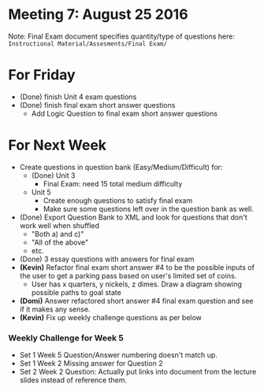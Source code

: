 # Meeting 7: August 25 2016

Note: Final Exam document specifies quantity/type of questions here: `Instructional Material/Assesments/Final Exam/`

# For Friday
* (Done) finish Unit 4 exam questions
* (Done) finish final exam short answer questions
    * Add Logic Question to final exam short answer questions

# For Next Week
* Create questions in question bank (Easy/Medium/Difficult) for:
    * (Done) Unit 3
        * Final Exam: need 15 total medium difficulty
    * Unit 5
        * Create enough questions to satisfy final exam
        * Make sure some questions left over in the question bank as well.
* (Done) Export Question Bank to XML and look for questions that don't work well when shuffled
    * "Both a) and c)"
    * "All of the above"
    * etc.
* (Done) 3 essay questions with answers for final exam
* **(Kevin)** Refactor final exam short answer #4 to be the possible inputs of the user to get a parking pass based on user's limited set of coins.
    * User has x quarters, y nickels, z dimes. Draw a diagram showing possible paths to goal state
* **(Domi)** Answer refactored short answer #4 final exam question and see if it makes any sense.
* **(Kevin)** Fix up weekly challenge questions as per below

### Weekly Challenge for Week 5
* Set 1 Week 5 Question/Answer numbering doesn't match up.
* Set 1 Week 2 Missing answer for Question 2
* Set 2 Week 2 Question: Actually put links into document from the lecture slides instead of reference them.
